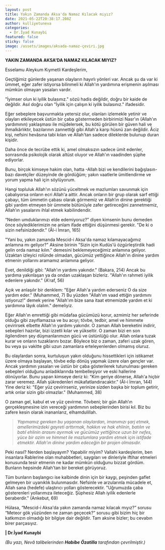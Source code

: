 ```yaml
---
layout: post
title: Yakın Zamanda Aksa'da Namaz Kılacak mıyız?
date: 2021-05-22T20:38:17.208Z
author: kulliyetuneva
categories:
  - Dr.İyad Kunaybi
featured: false
sticky: false
image: /assets/images/aksada-namaz-çevi̇ri̇.jpg
---
```

<!--StartFragment-->

**YAKIN ZAMANDA AKSA'DA NAMAZ KILACAK MIYIZ?**

Esselamu Aleykum Kıymetli Kardeşlerim,

Geçtiğimiz günlerde yaşanan olayların hayırlı yönleri var. Ancak şu da var ki ümmet, eğer zafer istiyorsa bilinmeli ki Allah'ın yardımına erişmenin aşılması mümkün olmayan yasaları vardır.

"İyimser olun ki iyilik bulasınız." sözü hadis değildir, doğru bir kaide de değildir. Asıl doğru olan "İyilik için çalışın ki iyilik bulasınız." ifadesidir.

Eğer sebeplere başvurmakta yetersiz olur, olanları izlemekle yetinir ve olayları etkileyecek üstün bir çaba göstermeden birbirimizi Nasr'ın (Allah'ın yardımının) yaklaşması ile müjdelersek, bu kötü görülen bir güven hali ve ihmalkârlıktır, bazılarının zannettiği gibi Allah'a karşı hüsnü zan değildir. Âciz kişi, nefsini hevâsına tabi kılan ve Allah'tan sadece dileklerde bulunup duran kişidir.

Daha önce de tecrübe ettik ki, amel olmaksızın sadece ümit edenler, sonrasında psikolojik olarak altüst oluyor ve Allah'ın vaadinden şüphe ediyorlar.

Bunu, birçok kimseye hakim olan, hatta -Allah bizi ve kendilerini bağışlasın- bazı davetçiler düzeyinde de gördüğüm; yakın vaatlerle ümitlendirme ve yorum yapma hali için söylüyorum.

Hangi topluluk Allah'ın sözünü yüceltmek ve mazlumları savunmak için çabalıyorsa onların ecri Allah'a aittir. Ancak onların bir grup olarak sarf ettiği çabayı, tüm ümmetin çabası olarak görmemiz ve Allah’ın dinine gerektiği gibi yardım etmeyen bir ümmete bütünüyle zafer getireceğini zannetmemiz, Allah’ın yasalarını ihlal etmek kabilindendir.

“Neden umduklarımızı elde edemiyoruz?” diyen kimsenin bunu demeden önce söylediklerimizin ne anlam ifade ettiğini düşünmesi gerekir. "De ki o sizin nefsinizdendir." (Âl-i İmran, 165)

"Yani bu, yakın zamanda Mescid-i Aksa'da namaz kılamayacağımız anlamına mı geliyor?" Aksine birinin "Sizin için Kudüs'ü özgürleştirdik hadi gelin orda namaz kılın." demesini beklemeyeceğimiz anlamına geliyor. Uzaktan izleyici rolünde olmadan, gücümüz yettiğince Allah'ın dinine yardım etmenin yollarını aramamız anlamına geliyor.

Evet, denildiği gibi: "Allah'ın yardımı yakındır." (Bakara, 214) Ancak bu yardıma yakınlaşan ya da ondan uzaklaşan bizleriz. "Allah'ın rahmeti iyilik edenlere yakındır." (A'raf, 56)

Açık ve anlaşılır bir denklem: "Eğer Allah'a yardım ederseniz O da size yardım eder." (Muhammed, 7) Bu yüzden "Allah'ım vaad ettiğin yardımını istiyoruz!" demek yerine "Allah'ım bize sana itaat etmemizde yardım et ki yardımına lâyık olalım." demeliyiz.

Eğer Allah'ın emrettiği gibi müdafaa gücümüzü korur, azmimiz her seferinde olduğu gibi zayıflamazsa ve bu acıyı; tövbe, tedbir, amel ve himmete çevirirsek elbette Allah'ın yardımı yakındır. O zaman Allah bereketini indirir, sebepleri hazırlar, bizi izzetli kılar ve yükseltir. O zaman bizi en son ilgilendiren şey düşmanlarımızın gücü ve üstünlüğü olur. Allah onlara tuzak kurar ve onların tuzaklarını bozar. Böylece biz o zaman, zaferi uzak gören, bu veya şu vakitte gibi uzun zamanlara erteleyenlerden olmamış oluruz.

Bu olaylardan sonra, kurtuluşun yakın olduğunu hissettikleri için istikamet üzere olmaya başlayan, tövbe edip dönüş yapmak üzere olan gençler var. Ancak yardımın yasaları ve üstün bir çaba gösterilerek tutunulması gereken sebepleri olduğunu anladıklarında tembelleşiyor ve eski hallerine dönüyorlar. Bunu yapan kimseye deriz ki: “Kim geriye dönerse, Allah'a hiçbir zarar veremez. Allah şükredenleri mükafatlandıracaktır." (Âl-i İmran, 144) Yine deriz ki: "Eğer yüz çevirirseniz, yerinize sizden başka bir toplum getirir, artık onlar sizin gibi olmazlar." (Muhammed, 38)

O zaman gel, kabul et ve yüz çevirme. Tövbeni; bir gün Allah’ın gerçekleşmesine izin vereceği yardımının sebeplerinden birisi kıl. Biz bu zafere kesin olarak inananlarız, elhamdulillah.

> *Yapmamız gereken bu yaşanan olaylardan, imanımızı şarj etmek, amellerimizdeki gayreti arttırmak, hakkın ve hak ehlinin, batılın ve batıl ehlinin arasını ayırmak ve gücümüz yettiğince uzun bir nefes, yüce bir azim ve himmet ile mazlumlara yardım etmek için istifade etmektir. Allah’ın dinine yardım edeceğin bir projen olmasıdır.*

Peki nasıl? Nerden başlayayım? Yapabilir miyim? Vallahi kardeşlerim, ben insanlara Rablerine olan muhabbetleri, saygıları ve dinleriyle iftihar etmeleri konusunda tesir etmenin ne kadar mümkün olduğunu bizzat gördüm. Bunların hepsinde Allah'tan bir bereket görüyoruz.

Tüm bunların başlangıcı ise kalbinde dinin için bir kaygı, peşinden gaflet gelmeyen bir uyanıklık bulunmasıdır. Nefsinle ve arzularınla mücadele et, Allah sana (hedefe) ulaştırıcı yolları gösterecektir. "Uğrumuzda çaba gösterenleri yollarımıza ileteceğiz. Şüphesiz Allah iyilik edenlerle beraberdir." (Ankebut, 69)

Hülasa, “Mescid-i Aksa'da yakın zamanda namaz kılacak mıyız?” sorusu “Meteor gök yüzünden ne zaman geçecek?” sorusu gibi bizim hiç bir katkımızın olmadığı bir bilgiye dair değildir. Tam aksine bizler; bu cevabın birer parçasıyız.

**\| Dr.İyad Kunaybi**

*(Bu yazı, Nevâ talibelerinden **Habibe Özatilla** tarafından çevrilmiştir.)*

<!--EndFragment-->